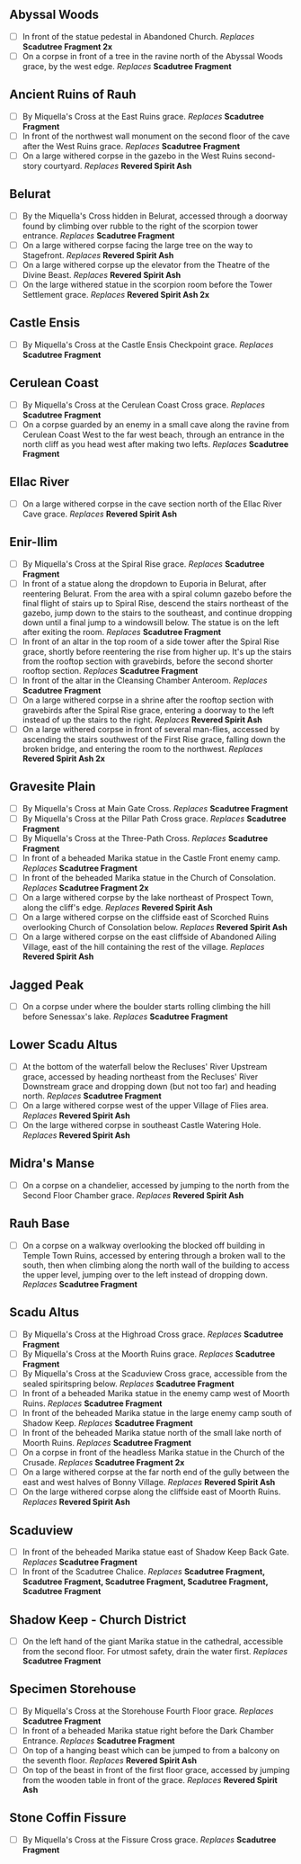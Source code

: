 ## Abyssal Woods
- [ ] In front of the statue pedestal in Abandoned Church. 
*Replaces* **Scadutree Fragment 2x**
- [ ] On a corpse in front of a tree in the ravine north of the Abyssal Woods grace, by the west edge. 
*Replaces* **Scadutree Fragment**

## Ancient Ruins of Rauh
- [ ] By Miquella's Cross at the East Ruins grace. 
*Replaces* **Scadutree Fragment**
- [ ] In front of the northwest wall monument on the second floor of the cave after the West Ruins grace. 
*Replaces* **Scadutree Fragment**
- [ ] On a large withered corpse in the gazebo in the West Ruins second-story courtyard. 
*Replaces* **Revered Spirit Ash**

## Belurat
- [ ] By the Miquella's Cross hidden in Belurat, accessed through a doorway found by climbing over rubble to the right of the scorpion tower entrance. 
*Replaces* **Scadutree Fragment**
- [ ] On a large withered corpse facing the large tree on the way to Stagefront. 
*Replaces* **Revered Spirit Ash**
- [ ] On a large withered corpse up the elevator from the Theatre of the Divine Beast. 
*Replaces* **Revered Spirit Ash**
- [ ] On the large withered statue in the scorpion room before the Tower Settlement grace. 
*Replaces* **Revered Spirit Ash 2x**

## Castle Ensis
- [ ] By Miquella's Cross at the Castle Ensis Checkpoint grace. 
*Replaces* **Scadutree Fragment**

## Cerulean Coast
- [ ] By Miquella's Cross at the Cerulean Coast Cross grace. 
*Replaces* **Scadutree Fragment**
- [ ] On a corpse guarded by an enemy in a small cave along the ravine from Cerulean Coast West to the far west beach, through an entrance in the north cliff as you head west after making  two lefts. 
*Replaces* **Scadutree Fragment**

## Ellac River
- [ ] On a large withered corpse in the cave section north of the Ellac River Cave grace. 
*Replaces* **Revered Spirit Ash**

## Enir-Ilim
- [ ] By Miquella's Cross at the Spiral Rise grace. 
*Replaces* **Scadutree Fragment**
- [ ] In front of a statue along the dropdown to Euporia in Belurat, after reentering Belurat. From the area with a spiral column gazebo before the final flight of stairs up to Spiral Rise, descend the stairs northeast of the gazebo, jump down to the stairs to the southeast, and continue dropping down until a final jump to a windowsill below. The statue is on the left after exiting the room. 
*Replaces* **Scadutree Fragment**
- [ ] In front of an altar in the top room of a side tower after the Spiral Rise grace, shortly before reentering the rise from higher up. It's up the stairs from the rooftop section with gravebirds, before the second shorter rooftop section. 
*Replaces* **Scadutree Fragment**
- [ ] In front of the altar in the Cleansing Chamber Anteroom. 
*Replaces* **Scadutree Fragment**
- [ ] On a large withered corpse in a shrine after the rooftop section with gravebirds after the Spiral Rise grace, entering a doorway to the left instead of up the stairs to the right. 
*Replaces* **Revered Spirit Ash**
- [ ] On a large withered corpse in front of several man-flies, accessed by ascending the stairs southwest of the First Rise grace, falling down the broken bridge, and entering the room to the northwest. 
*Replaces* **Revered Spirit Ash 2x**

## Gravesite Plain
- [ ] By Miquella's Cross at Main Gate Cross. 
*Replaces* **Scadutree Fragment**
- [ ] By Miquella's Cross at the Pillar Path Cross grace. 
*Replaces* **Scadutree Fragment**
- [ ] By Miquella's Cross at the Three-Path Cross. 
*Replaces* **Scadutree Fragment**
- [ ] In front of a beheaded Marika statue in the Castle Front enemy camp. 
*Replaces* **Scadutree Fragment**
- [ ] In front of the beheaded Marika statue in the Church of Consolation. 
*Replaces* **Scadutree Fragment 2x**
- [ ] On a large withered corpse by the lake northeast of Prospect Town, along the cliff's edge. 
*Replaces* **Revered Spirit Ash**
- [ ] On a large withered corpse on the cliffside east of Scorched Ruins overlooking Church of Consolation below. 
*Replaces* **Revered Spirit Ash**
- [ ] On a large withered corpse on the east cliffside of Abandoned Ailing Village, east of the hill containing the rest of the village. 
*Replaces* **Revered Spirit Ash**

## Jagged Peak
- [ ] On a corpse under where the boulder starts rolling climbing the hill before Senessax's lake. 
*Replaces* **Scadutree Fragment**

## Lower Scadu Altus
- [ ] At the bottom of the waterfall below the Recluses' River Upstream grace, accessed by heading northeast from the Recluses' River Downstream grace and dropping down (but not too far) and heading north. 
*Replaces* **Scadutree Fragment**
- [ ] On a large withered corpse west of the upper Village of Flies area. 
*Replaces* **Revered Spirit Ash**
- [ ] On the large withered corpse in southeast Castle Watering Hole. 
*Replaces* **Revered Spirit Ash**

## Midra's Manse
- [ ] On a corpse on a chandelier, accessed by jumping to the north from the Second Floor Chamber grace. 
*Replaces* **Revered Spirit Ash**

## Rauh Base
- [ ] On a corpse on a walkway overlooking the blocked off building in Temple Town Ruins, accessed by entering through a broken wall to the south, then when climbing along the north wall of the building to access the upper level, jumping over to the left instead of dropping down. 
*Replaces* **Scadutree Fragment**

## Scadu Altus
- [ ] By Miquella's Cross at the Highroad Cross grace. 
*Replaces* **Scadutree Fragment**
- [ ] By Miquella's Cross at the Moorth Ruins grace. 
*Replaces* **Scadutree Fragment**
- [ ] By Miquella's Cross at the Scaduview Cross grace, accessible from the sealed spiritspring below. 
*Replaces* **Scadutree Fragment**
- [ ] In front of a beheaded Marika statue in the enemy camp west of Moorth Ruins. 
*Replaces* **Scadutree Fragment**
- [ ] In front of the beheaded Marika statue in the large enemy camp south of Shadow Keep. 
*Replaces* **Scadutree Fragment**
- [ ] In front of the beheaded Marika statue north of the small lake north of Moorth Ruins. 
*Replaces* **Scadutree Fragment**
- [ ] On a corpse in front of the headless Marika statue in the Church of the Crusade. 
*Replaces* **Scadutree Fragment 2x**
- [ ] On a large withered corpse at the far north end of the gully between the east and west halves of Bonny Village. 
*Replaces* **Revered Spirit Ash**
- [ ] On the large withered corpse along the cliffside east of Moorth Ruins. 
*Replaces* **Revered Spirit Ash**

## Scaduview
- [ ] In front of the beheaded Marika statue east of Shadow Keep Back Gate. 
*Replaces* **Scadutree Fragment**
- [ ] In front of the Scadutree Chalice. 
*Replaces* **Scadutree Fragment, Scadutree Fragment, Scadutree Fragment, Scadutree Fragment, Scadutree Fragment**

## Shadow Keep - Church District
- [ ] On the left hand of the giant Marika statue in the cathedral, accessible from the second floor. For utmost safety, drain the water first. 
*Replaces* **Scadutree Fragment**

## Specimen Storehouse
- [ ] By Miquella's Cross at the Storehouse Fourth Floor grace. 
*Replaces* **Scadutree Fragment**
- [ ] In front of a beheaded Marika statue right before the Dark Chamber Entrance. 
*Replaces* **Scadutree Fragment**
- [ ] On top of a hanging beast which can be jumped to from a balcony on the seventh floor. 
*Replaces* **Revered Spirit Ash**
- [ ] On top of the beast in front of the first floor grace, accessed by jumping from the wooden table in front of the grace. 
*Replaces* **Revered Spirit Ash**

## Stone Coffin Fissure
- [ ] By Miquella's Cross at the Fissure Cross grace. 
*Replaces* **Scadutree Fragment**
